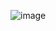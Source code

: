 ![image](https://user-images.githubusercontent.com/71534090/95347290-b1ed5f00-08f7-11eb-9d2f-a8f00d242637.png)
